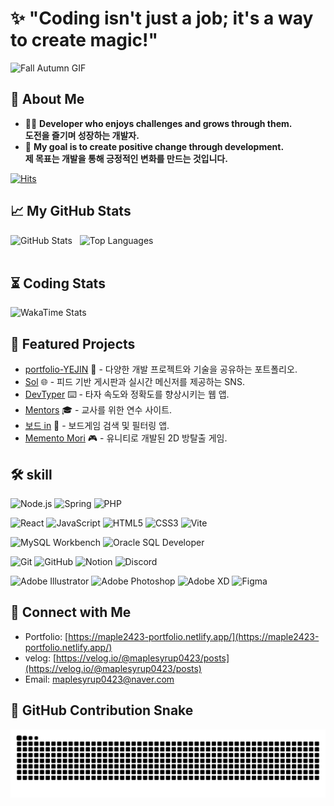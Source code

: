# ✨ **"Coding isn't just a job; it's a way to create magic!"**

![Fall Autumn GIF](https://media1.tenor.com/m/oEGe2xceU6wAAAAC/fall-autumn.gif)

## 🌟 About Me

- 👩‍💻 **Developer who enjoys challenges and grows through them.**  
  **도전을 즐기며 성장하는 개발자.**
- 🎯 **My goal is to create positive change through development.**  
  **제 목표는 개발을 통해 긍정적인 변화를 만드는 것입니다.**

[![Hits](https://hits.seeyoufarm.com/api/count/incr/badge.svg?url=https%3A%2F%2Fgithub.com%2Fmaplesyrup0423&count_bg=%23000000&title_bg=%23000000&icon=github.svg&icon_color=%23FFFFFF&title=GitHub&edge_flat=false)](https://hits.seeyoufarm.com)
<!--
&nbsp;
[![Hits](https://hits.seeyoufarm.com/api/count/incr/badge.svg?url=https%3A%2F%2Fmaple2423-portfolio.netlify.app&count_bg=%23FFCD19&title_bg=%23000000&icon=reverbnation.svg&icon_color=%23E7E7E7&title=portfolio&edge_flat=false)](https://hits.seeyoufarm.com)
&nbsp;
[![Hits](https://hits.seeyoufarm.com/api/count/incr/badge.svg?url=https%3A%2F%2Fmaplesyrup-devtyper.netlify.app&count_bg=%2379C83D&title_bg=%23000000&icon=&icon_color=%23E7E7E7&title=devtyper&edge_flat=false)](https://hits.seeyoufarm.com)
-->
## 📈 My GitHub Stats

<div align="left" style="display: flex; align-items: flex-start;">
  <img src="https://github-readme-stats.vercel.app/api?username=maplesyrup0423&show_icons=true&theme=github_dark&count_private=true&hide=stars,issues,contribs" alt="GitHub Stats" />
  &nbsp;&nbsp;&nbsp;
  <img src="https://github-readme-stats.vercel.app/api/top-langs/?username=maplesyrup0423&layout=compact&theme=github_dark" alt="Top Languages" />
</div>
<br/>


## ⏳ Coding Stats

![WakaTime Stats](https://github-readme-stats.vercel.app/api/wakatime?username=maplesyrup0423&layout=compact&theme=github_dark)

## 📂 Featured Projects

- [portfolio-YEJIN](https://github.com/yourusername/portfolio-YEJIN) 💼 - 다양한 개발 프로젝트와 기술을 공유하는 포트폴리오.
- [Sol](https://github.com/yourusername/sol_pj) 🌐 - 피드 기반 게시판과 실시간 메신저를 제공하는 SNS.
- [DevTyper](https://github.com/yourusername/DevTyper) ⌨️ - 타자 속도와 정확도를 향상시키는 웹 앱.
- [Mentors](https://github.com/yourusername/intp_mentors) 🎓 - 교사를 위한 연수 사이트.
- [보드 in](https://github.com/yourusername/board-in) 🎲 - 보드게임 검색 및 필터링 앱.
- [Memento Mori](https://github.com/yourusername/Memento-mori) 🎮 - 유니티로 개발된 2D 방탈출 게임.

## 🛠️ skill

<p align="center">
  <p>
    <img src="https://img.shields.io/badge/node.js-339933?style=for-the-badge&logo=Node.js&logoColor=white" alt="Node.js" />
    <img src="https://img.shields.io/badge/Spring-6DB33F?style=for-the-badge&logo=Spring&logoColor=white" alt="Spring" />
    <img src="https://img.shields.io/badge/PHP-777BB4?style=for-the-badge&logo=PHP&logoColor=white" alt="PHP" />
  </p>
  <p>
    <img src="https://img.shields.io/badge/React-61DAFB?style=for-the-badge&logo=React&logoColor=white" alt="React" />
    <img src="https://img.shields.io/badge/JavaScript-F7DF1E?style=for-the-badge&logo=JavaScript&logoColor=black" alt="JavaScript" />
    <img src="https://img.shields.io/badge/HTML-E34F26?style=for-the-badge&logo=HTML5&logoColor=white" alt="HTML5" />
    <img src="https://img.shields.io/badge/CSS-1572B6?style=for-the-badge&logo=CSS3&logoColor=white" alt="CSS3" />
    <img src="https://img.shields.io/badge/Vite-646CFF?style=for-the-badge&logo=Vite&logoColor=white" alt="Vite" />
  </p>
  <p>
    <img src="https://img.shields.io/badge/MySQL-4479A1?style=for-the-badge&logo=MySQL&logoColor=white" alt="MySQL Workbench" />
    <img src="https://img.shields.io/badge/Oracle-F80000?style=for-the-badge&logo=Oracle&logoColor=white" alt="Oracle SQL Developer" />
  </p>
<p>
  <img src="https://img.shields.io/badge/Git-F05032?style=for-the-badge&logo=Git&logoColor=white" alt="Git" />
    <img src="https://img.shields.io/badge/GitHub-181717?style=for-the-badge&logo=GitHub&logoColor=white" alt="GitHub" />
  <img src="https://img.shields.io/badge/Notion-000000?style=for-the-badge&logo=Notion&logoColor=white" alt="Notion" />
<img src="https://img.shields.io/badge/Discord-5865F2?style=for-the-badge&logo=Discord&logoColor=white" alt="Discord" />
</p>
  <p>
    <img src="https://img.shields.io/badge/AI-FF9A00?style=for-the-badge&logo=Adobe%20Illustrator&logoColor=white" alt="Adobe Illustrator" />
    <img src="https://img.shields.io/badge/PS-31A8FF?style=for-the-badge&logo=Adobe%20Photoshop&logoColor=white" alt="Adobe Photoshop" />
    <img src="https://img.shields.io/badge/XD-FF61F6?style=for-the-badge&logo=Adobe%20XD&logoColor=white" alt="Adobe XD" />
    <img src="https://img.shields.io/badge/Figma-F24E1E?style=for-the-badge&logo=Figma&logoColor=white" alt="Figma" />
  </p>
</p>

## 🔗 Connect with Me

- Portfolio: [https://maple2423-portfolio.netlify.app/](https://maple2423-portfolio.netlify.app/)
- velog: [https://velog.io/@maplesyrup0423/posts](https://velog.io/@maplesyrup0423/posts)
- Email: [maplesyrup0423@naver.com](maplesyrup0423@naver.com)

## 🐍 GitHub Contribution Snake
![snake gif](https://github.com/maplesyrup0423/maplesyrup0423/blob/output/github-snake-dark.svg)
